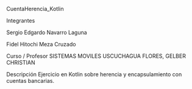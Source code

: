CuentaHerencia_Kotlin

Integrantes

Sergio Edgardo Navarro Laguna

Fidel Hitochi Meza Cruzado

Curso / Profesor
SISTEMAS MOVILES
USCUCHAGUA FLORES, GELBER CHRISTIAN

Descripción
Ejercicio en Kotlin sobre herencia y encapsulamiento con cuentas bancarias.
